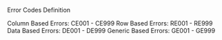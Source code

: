 ﻿Error Codes Definition

Column Based Errors:	CE001 - CE999
Row Based Errors:		RE001 - RE999
Data Based Errors:		DE001 - DE999
Generic Based Errors:	GE001 - GE999
